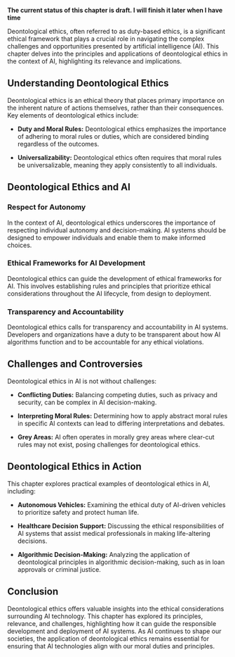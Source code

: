 **The current status of this chapter is draft. I will finish it later when I have time**

Deontological ethics, often referred to as duty-based ethics, is a significant ethical framework that plays a crucial role in navigating the complex challenges and opportunities presented by artificial intelligence (AI). This chapter delves into the principles and applications of deontological ethics in the context of AI, highlighting its relevance and implications.

Understanding Deontological Ethics
----------------------------------

Deontological ethics is an ethical theory that places primary importance on the inherent nature of actions themselves, rather than their consequences. Key elements of deontological ethics include:

* **Duty and Moral Rules:** Deontological ethics emphasizes the importance of adhering to moral rules or duties, which are considered binding regardless of the outcomes.

* **Universalizability:** Deontological ethics often requires that moral rules be universalizable, meaning they apply consistently to all individuals.

Deontological Ethics and AI
---------------------------

### **Respect for Autonomy**

In the context of AI, deontological ethics underscores the importance of respecting individual autonomy and decision-making. AI systems should be designed to empower individuals and enable them to make informed choices.

### **Ethical Frameworks for AI Development**

Deontological ethics can guide the development of ethical frameworks for AI. This involves establishing rules and principles that prioritize ethical considerations throughout the AI lifecycle, from design to deployment.

### **Transparency and Accountability**

Deontological ethics calls for transparency and accountability in AI systems. Developers and organizations have a duty to be transparent about how AI algorithms function and to be accountable for any ethical violations.

Challenges and Controversies
----------------------------

Deontological ethics in AI is not without challenges:

* **Conflicting Duties:** Balancing competing duties, such as privacy and security, can be complex in AI decision-making.

* **Interpreting Moral Rules:** Determining how to apply abstract moral rules in specific AI contexts can lead to differing interpretations and debates.

* **Grey Areas:** AI often operates in morally grey areas where clear-cut rules may not exist, posing challenges for deontological ethics.

Deontological Ethics in Action
------------------------------

This chapter explores practical examples of deontological ethics in AI, including:

* **Autonomous Vehicles:** Examining the ethical duty of AI-driven vehicles to prioritize safety and protect human life.

* **Healthcare Decision Support:** Discussing the ethical responsibilities of AI systems that assist medical professionals in making life-altering decisions.

* **Algorithmic Decision-Making:** Analyzing the application of deontological principles in algorithmic decision-making, such as in loan approvals or criminal justice.

Conclusion
----------

Deontological ethics offers valuable insights into the ethical considerations surrounding AI technology. This chapter has explored its principles, relevance, and challenges, highlighting how it can guide the responsible development and deployment of AI systems. As AI continues to shape our societies, the application of deontological ethics remains essential for ensuring that AI technologies align with our moral duties and principles.
